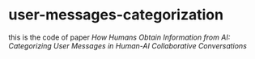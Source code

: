 # user-messages-categorization
this is the code of paper *How Humans Obtain Information from AI: Categorizing User Messages in Human-AI Collaborative Conversations*
